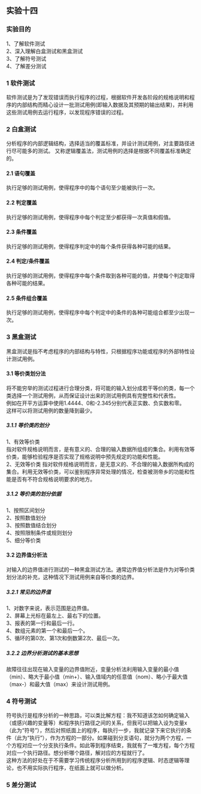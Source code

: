 ## 实验十四
### 实验目的
1、了解软件测试  
2、深入理解白盒测试和黑盒测试  
3、了解符号测试  
4、了解差分测试

### 1 软件测试
软件测试是为了发现错误而执行程序的过程，根据软件开发各阶段的规格说明和程序的内部结构而精心设计一批测试用例(即输入数据及其预期的输出结果)，并利用这些测试用例去运行程序，以发现程序错误的过程。

### 2 白盒测试
分析程序的内部逻辑结构，选择适当的覆盖标准，并设计测试用例，对主要路径进行尽可能多的测试。
又称逻辑覆盖法，测试用例的选择是根据不同覆盖标准确定的。
#### 2.1 语句覆盖
执行足够的测试用例，使得程序中的每个语句至少能被执行一次。
#### 2.2 判定覆盖
执行足够的测试用例，使得程序中每个判定至少都获得一次真值和假值。
#### 2.3 条件覆盖
执行足够的测试用例，使得程序判定中的每个条件获得各种可能的结果。
#### 2.4 判定/条件覆盖
执行足够的测试用例，使得程序中每个条件取到各种可能的值，并使每个判定取得各种可能的结果。
#### 2.5 条件组合覆盖
执行足够的测试用例，使得程序中每个判定中的条件的各种可能组合都至少出现一次。

### 3 黑盒测试
黑盒测试是指不考虑程序的内部结构与特性，只根据程序功能或程序的外部特性设计测试用例。
#### 3.1 等价类划分法
将不能穷举的测试过程进行合理分类，将可能的输入划分成若干等价的类，每一个类选择一个测试用例，从而保证设计出来的测试用例具有完整性和代表性。  
例如在开平方运算中使用1.4444、0和-2.345分别代表正实数、负实数和零。  
这样可以将测试用例的数量降到最少。
##### 3.1.1 等价类的划分
1、有效等价类  
指对软件规格说明而言，是有意义的、合理的输入数据所组成的集合。利用有效等价类，能够检验程序是否实现了规格说明中预先规定的功能和性能。  
2、无效等价类
指对软件规格说明而言，是无意义的、不合理的输入数据所构成的集合。利用无效等价类，可以鉴别程序异常处理的情况，检查被测帝乡的功能和性能是否有不符合规格说明要求的地方。
##### 3.1.2 等价类的划分依据
1、按照区间划分  
2、按照数值划分  
3、按照数值结合划分  
4、按照限制条件或规则划分  
5、细分等价类  
#### 3.2 边界值分析法
对输入的边界值进行测试的一种黑盒测试方法。通常边界值分析法是作为对等价类划分法的补充，这种情况下测试用例来自等价类的边界。
##### 3.2.1 常见的边界值
1、对数字来说，表示范围是边界值。  
2、屏幕上光标在最左上、最右下的位置。  
3、报表的第一行和最后一行。  
4、数组元素的第一个和最后一个。  
5、循环的第0次、第1次和倒数第2次、最后一次。  
##### 3.2.2 边界分析测试的基本思想
故障往往出现在输入变量的边界值附近，变量分析法利用输入变量的最小值（min）、略大于最小值（min+）、输入值域内的任意值（nom）、略小于最大值（max-）和最大值（max）来设计测试用例。


### 4 符号测试
符号执行是程序分析的一种思路，可以类比解方程：我不知道该怎如何确定输入（或感兴趣的变量等）和程序执行路径之间的关系，但我可以把输入设为变量x（此为“符号”），然后对照纸面上的程序，每执行一步，我就记录下来它执行的条件（此为“执行”），作为方程的一部分。如果碰到分支语句，就分为两个方程，一个方程对应一个分支执行条件。如此等到程序结束，我就有了一堆方程，每个方程对应一个执行路径。想分析哪个路径，解对应的方程就行了。  
这种方法的好处在于不需要学习传统程序分析所用到的程序逻辑、时态逻辑等理论，也不用实际执行程序，在纸面上就可以做分析。

### 5 差分测试

